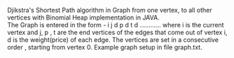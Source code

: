 Djikstra's Shortest Path algorithm  in Graph from one vertex, to all other vertices with  Binomial Heap implementation in JAVA. 
</br>
The Graph is entered in the form - i j d p d t d ............
where i is the current vertex and j, p , t are the end vertices of the edges that come out of vertex i, d is the weight(price) of each edge.
The vertices are set in a consecutive order , starting from  vertex 0. Example graph setup in file graph.txt. 

